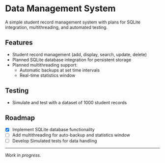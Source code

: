 # Data Management System

A simple student record management system with plans for SQLite integration, multithreading, and automated testing.

## Features

- Student record management (add, display, search, update, delete)
- Planned SQLite database integration for persistent storage
- Planned multithreading support:
  - Automatic backups at set time intervals
  - Real-time statistics window

## Testing

- Simulate and test with a dataset of 1000 student records

## Roadmap

- [x] Implement SQLite database functionality
- [ ] Add multithreading for auto-backup and statistics window
- [ ] Develop Simulated tests for data handling

---
*Work in progress.*